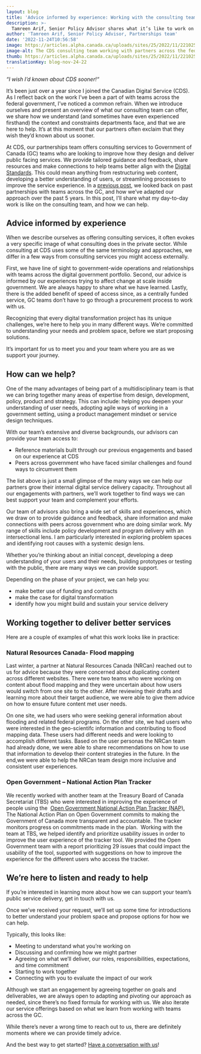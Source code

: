 ```yaml
---
layout: blog
title: 'Advice informed by experience: Working with the consulting team at CDS'
description: >-
  Tamreen Arif, Senior Policy Advisor shares what it’s like to work on the consulting team at CDS, as they provide guidance, share resources and make connections to help teams across the Government of Canada (GC) make decisions and design services in line with the Digital Standards.
author: 'Tamreen Arif, Senior Policy Advisor, Partnerships team'
date: '2022-11-24T10:56:58'
image: https://articles.alpha.canada.ca/uploads/sites/25/2022/11/221025_FearlessAdviceWorkingConsultingTeamCDS_Blog_Post.png
image-alt: The CDS consulting team working with partners across the federal government to improve services for people in Canada. L’équipe de conseil du SNC travaille avec les partenaires de l’ensemble de l’administration fédérale pour améliorer les services offerts aux personnes habitant au Canada.
thumb: https://articles.alpha.canada.ca/uploads/sites/25/2022/11/221025_FearlessAdviceWorkingConsultingTeamCDS_Blog_Post.png
translationKey: blog-nov-24-22
---
```


<p><em>“I wish I’d known about CDS sooner!“</em></p>



<p>It’s been just over a year since I joined the Canadian Digital Service (CDS). As I reflect back on the work I’ve been a part of with teams across the federal government, I’ve noticed a common refrain. When we introduce ourselves and present an overview of what our consulting team can offer, we share how we understand (and sometimes have even experienced firsthand) the context and constraints departments face, and that we are here to help. It’s at this moment that our partners often exclaim that they wish they’d known about us sooner.&nbsp;</p>



<p>At CDS, our partnerships team offers consulting services to Government of Canada (GC) teams who are looking to improve how they design and deliver public facing services. We provide tailored guidance and feedback, share resources and make connections to help teams better align with the <a href="https://www.canada.ca/en/government/system/digital-government/government-canada-digital-standards.html">Digital Standards</a>. This could mean anything from restructuring web content, developing a better understanding of users, or streamlining processes to improve the service experience. In a <a href="https://digital.canada.ca/2022/10/06/pivoting-how-we-partner/">previous post</a>, we looked back on past partnerships with teams across the GC, and how we’ve adapted our approach over the past 5 years. In this post, I’ll share what my day-to-day work is like on the consulting team, and how we can help.</p>



<h2 class="wp-block-heading" id="h-advice-informed-by-experience"><strong>Advice informed by experience</strong></h2>



<p>When we describe ourselves as offering consulting services, it often evokes a very specific image of what consulting does in the private sector. While consulting at CDS uses some of the same terminology and approaches, we differ in a few ways from consulting services you might access externally.&nbsp;&nbsp;&nbsp;</p>



<p>First, we have line of sight to government-wide operations and relationships with teams across the digital government portfolio. Second, our advice is informed by our experiences trying to affect change at scale inside government. We are always happy to share what we have learned. Lastly, there is the added benefit of speed of access since, as a centrally funded service, GC teams don’t have to go through a procurement process to work with us.&nbsp;</p>



<p>Recognizing that every digital transformation project has its unique challenges, we’re here to help you in many different ways. We’re committed to understanding your needs and problem space, before we start proposing solutions.</p>



<p>It’s important for us to meet you and your team where you are as we support your journey.&nbsp;</p>



<h2 class="wp-block-heading"><strong>How can we help?&nbsp;</strong></h2>



<p>One of the many advantages of being part of a multidisciplinary team is that we can bring together many areas of expertise from design, development, policy, product and strategy. This can include: helping you deepen your understanding of user needs, adopting agile ways of working in a government setting, using a product management mindset or service design techniques.&nbsp;</p>



<p>With our team&#8217;s extensive and diverse backgrounds, our advisors can provide your team access to:</p>



<ul class="wp-block-list">
<li>Reference materials built through our previous engagements and based on our experience at CDS</li>



<li>Peers across government who have faced similar challenges and found ways to circumvent them</li>
</ul>



<p>The list above is just a small glimpse of the many ways we can help our partners grow their internal digital service delivery capacity. Throughout all our engagements with partners, we’ll work together to find ways we can best support your team and complement your efforts.&nbsp;</p>



<p>Our team of advisors also bring a wide set of skills and experiences, which we draw on to provide guidance and feedback, share information and make connections with peers across government who are doing similar work. My range of skills include policy development and program delivery with an intersectional lens. I am particularly interested in exploring problem spaces and identifying root causes with a systemic design lens.</p>



<p>Whether you’re thinking about an initial concept, developing a deep understanding of your users and their needs, building prototypes or testing with the public, there are many ways we can provide support.&nbsp;</p>



<p>Depending on the phase of your project, we can help you:&nbsp;</p>



<ul class="wp-block-list">
<li>make better use of funding and contracts</li>



<li>make the case for digital transformation</li>



<li>identify how you might build and sustain your service delivery&nbsp;</li>
</ul>



<p></p>



<h2 class="wp-block-heading"><strong>Working together to deliver better services</strong></h2>



<p>Here are a couple of examples of what this work looks like in practice:</p>



<h3 class="wp-block-heading"><strong>Natural Resources Canada- Flood mapping</strong></h3>



<p>Last winter, a partner at Natural Resources Canada (NRCan) reached out to us for advice because they were concerned about duplicating content across different websites. There were two teams who were working on content about flood mapping and they were uncertain about how users would switch from one site to the other. After reviewing their drafts and learning more about their target audience, we were able to give them advice on how to ensure future content met user needs.</p>



<p>On one site, we had users who were seeking general information about flooding and related federal programs. On the other site, we had users who were interested in the geo-scientifc information and contributing to flood mapping data. These users had different needs and were looking to accomplish different tasks. Based on the user personas the NRCan team had already done, we were able to share recommendations on how to use that information to develop their content strategies in the future. In the end,we were able to help the NRCan team design more inclusive and consistent user experiences.&nbsp;</p>



<h3 class="wp-block-heading"><strong>Open Government &#8211; National Action Plan Tracker</strong></h3>



<p>We recently worked with another team at the Treasury Board of Canada Secretariat (TBS) who were interested in improving the experience of people using the&nbsp; <a href="https://search.open.canada.ca/nap5/">Open Government National Action Plan Tracker (NAP).</a> The National Action Plan on Open Government commits to making the Government of Canada more transparent and accountable. The tracker monitors progress on commitments made in the plan.&nbsp; Working with the team at TBS, we helped identify and prioritize usability issues in order to improve the user experience of the tracker tool. We provided the Open Government team with a report prioritizing 29 issues that could impact the usability of the tool, supported with suggestions on how to improve the experience for the different users who access the tracker.&nbsp;</p>



<h2 class="wp-block-heading"><strong>We’re here to listen and ready to help</strong></h2>



<p>If you’re interested in learning more about how we can support your team’s public service delivery, get in touch with us.</p>



<p>Once we’ve received your request, we’ll set up some time for introductions to better understand your problem space and propose options for how we can help.&nbsp;&nbsp;&nbsp;</p>



<p>Typically, this looks like:&nbsp;</p>



<ul class="wp-block-list">
<li>Meeting to understand what you’re working on</li>



<li>Discussing and confirming how we might partner</li>



<li>Agreeing on what we’ll deliver, our roles, responsibilities, expectations, and time commitment</li>



<li>Starting to work together</li>



<li>Connecting with you to evaluate the impact of our work&nbsp;</li>
</ul>



<p>Although we start an engagement by agreeing together on goals and deliverables, we are always open to adapting and pivoting our approach as needed, since there’s no fixed formula for working with us. We also iterate our service offerings based on what we learn from working with teams across the GC.</p>



<p>While there’s never a wrong time to reach out to us, there are definitely moments where we can provide timely advice.</p>



<p>And the best way to get started? <a href="https://forms-formulaires.alpha.canada.ca/form-builder/support/contactus">Have a conversation with us</a>!</p>

